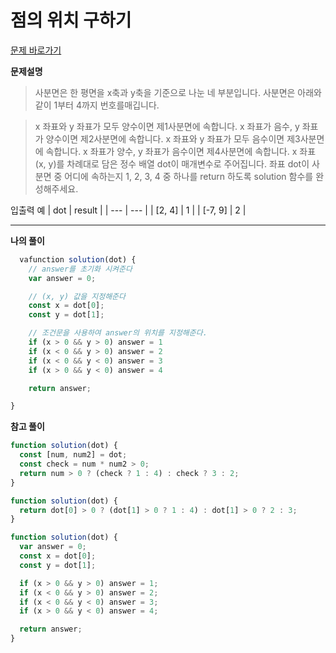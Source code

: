 # 점의 위치 구하기

[문제 바로가기](https://school.programmers.co.kr/learn/courses/30/lessons/120841)

**문제설명**

> 사분면은 한 평면을 x축과 y축을 기준으로 나눈 네 부분입니다. 사분면은 아래와 같이 1부터 4까지 번호를매깁니다.

> x 좌표와 y 좌표가 모두 양수이면 제1사분면에 속합니다.
> x 좌표가 음수, y 좌표가 양수이면 제2사분면에 속합니다.
> x 좌표와 y 좌표가 모두 음수이면 제3사분면에 속합니다.
> x 좌표가 양수, y 좌표가 음수이면 제4사분면에 속합니다.
> x 좌표 (x, y)를 차례대로 담은 정수 배열 dot이 매개변수로 주어집니다. 좌표 dot이 사분면 중 어디에 속하는지 1, 2, 3, 4 중 하나를 return 하도록 solution 함수를 완성해주세요.

입출력 예
| dot | result |
| --- | --- |
| [2, 4] | 1 |
| [-7, 9] | 2 |

---

**나의 풀이**

```javascript
  vafunction solution(dot) {
    // answer를 초기화 시켜준다
    var answer = 0;

    // (x, y) 값을 지정해준다
    const x = dot[0];
    const y = dot[1];

    // 조건문을 사용하여 answer의 위치를 지정해준다.
    if (x > 0 && y > 0) answer = 1
    if (x < 0 && y > 0) answer = 2
    if (x < 0 && y < 0) answer = 3
    if (x > 0 && y < 0) answer = 4

    return answer;

}

```

**참고 풀이**

```javascript
function solution(dot) {
  const [num, num2] = dot;
  const check = num * num2 > 0;
  return num > 0 ? (check ? 1 : 4) : check ? 3 : 2;
}
```

```javascript
function solution(dot) {
  return dot[0] > 0 ? (dot[1] > 0 ? 1 : 4) : dot[1] > 0 ? 2 : 3;
}
```

```javascript
function solution(dot) {
  var answer = 0;
  const x = dot[0];
  const y = dot[1];

  if (x > 0 && y > 0) answer = 1;
  if (x < 0 && y > 0) answer = 2;
  if (x < 0 && y < 0) answer = 3;
  if (x > 0 && y < 0) answer = 4;

  return answer;
}
```
